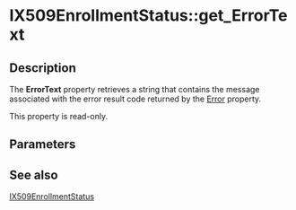 # IX509EnrollmentStatus::get_ErrorText

## Description

The **ErrorText** property retrieves a string that contains the message associated with the error result code returned by the [Error](https://learn.microsoft.com/windows/desktop/api/certenroll/nf-certenroll-ix509enrollmentstatus-get_error) property.

This property is read-only.

## Parameters

## See also

[IX509EnrollmentStatus](https://learn.microsoft.com/windows/desktop/api/certenroll/nn-certenroll-ix509enrollmentstatus)